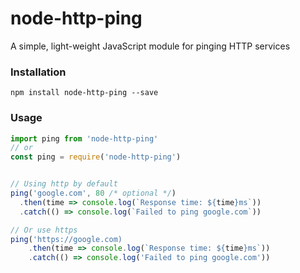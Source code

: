 # node-http-ping

A simple, light-weight JavaScript module for pinging HTTP services

### Installation

```
npm install node-http-ping --save
```

### Usage

```javascript
import ping from 'node-http-ping'
// or
const ping = require('node-http-ping')


// Using http by default
ping('google.com', 80 /* optional */)
  .then(time => console.log(`Response time: ${time}ms`))
  .catch(() => console.log(`Failed to ping google.com`))

// Or use https
ping('https://google.com)
    .then(time => console.log(`Response time: ${time}ms`))
    .catch(() => console.log('Failed to ping google.com'))
```
